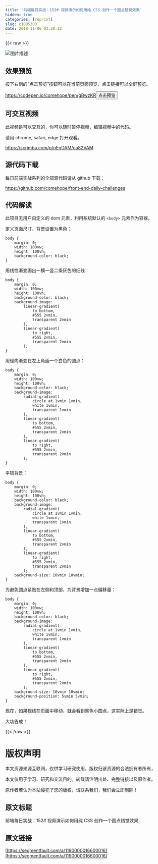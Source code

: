 ```yaml
---
title: '前端每日实战：152# 视频演示如何用纯 CSS 创作一个圆点错觉效果'
hidden: true
categories: [reprint]
slug: c1085308
date: 2018-11-06 02:30:12
---
```


{{< raw >}}
<p><span class="img-wrap"><img data-src="/img/bVbhOAl?w=400&amp;h=300" src="https://static.alili.tech/img/bVbhOAl?w=400&amp;h=300" alt="&#x56FE;&#x7247;&#x63CF;&#x8FF0;" title="&#x56FE;&#x7247;&#x63CF;&#x8FF0;" style="cursor:pointer;display:inline"></span></p><h2 id="articleHeader0">&#x6548;&#x679C;&#x9884;&#x89C8;</h2><p>&#x6309;&#x4E0B;&#x53F3;&#x4FA7;&#x7684;&#x201C;&#x70B9;&#x51FB;&#x9884;&#x89C8;&#x201D;&#x6309;&#x94AE;&#x53EF;&#x4EE5;&#x5728;&#x5F53;&#x524D;&#x9875;&#x9762;&#x9884;&#x89C8;&#xFF0C;&#x70B9;&#x51FB;&#x94FE;&#x63A5;&#x53EF;&#x4EE5;&#x5168;&#x5C4F;&#x9884;&#x89C8;&#x3002;</p><p><a href="https://codepen.io/comehope/pen/gBwzKR" rel="nofollow noreferrer" target="_blank">https://codepen.io/comehope/pen/gBwzKR</a><button class="btn btn-xs btn-default ml10 preview" data-url="comehope/pen/gBwzKR" data-typeid="3">&#x70B9;&#x51FB;&#x9884;&#x89C8;</button></p><h2 id="articleHeader1">&#x53EF;&#x4EA4;&#x4E92;&#x89C6;&#x9891;</h2><p>&#x6B64;&#x89C6;&#x9891;&#x662F;&#x53EF;&#x4EE5;&#x4EA4;&#x4E92;&#x7684;&#xFF0C;&#x4F60;&#x53EF;&#x4EE5;&#x968F;&#x65F6;&#x6682;&#x505C;&#x89C6;&#x9891;&#xFF0C;&#x7F16;&#x8F91;&#x89C6;&#x9891;&#x4E2D;&#x7684;&#x4EE3;&#x7801;&#x3002;</p><p>&#x8BF7;&#x7528; chrome, safari, edge &#x6253;&#x5F00;&#x89C2;&#x770B;&#x3002;</p><p><a href="https://scrimba.com/p/pEgDAM/ca82VAM" rel="nofollow noreferrer" target="_blank">https://scrimba.com/p/pEgDAM/ca82VAM</a></p><h2 id="articleHeader2">&#x6E90;&#x4EE3;&#x7801;&#x4E0B;&#x8F7D;</h2><p>&#x6BCF;&#x65E5;&#x524D;&#x7AEF;&#x5B9E;&#x6218;&#x7CFB;&#x5217;&#x7684;&#x5168;&#x90E8;&#x6E90;&#x4EE3;&#x7801;&#x8BF7;&#x4ECE; github &#x4E0B;&#x8F7D;&#xFF1A;</p><p><a href="https://github.com/comehope/front-end-daily-challenges" rel="nofollow noreferrer" target="_blank">https://github.com/comehope/front-end-daily-challenges</a></p><h2 id="articleHeader3">&#x4EE3;&#x7801;&#x89E3;&#x8BFB;</h2><p>&#x6B64;&#x9879;&#x76EE;&#x65E0;&#x7528;&#x6237;&#x81EA;&#x5B9A;&#x4E49;&#x7684; dom &#x5143;&#x7D20;&#xFF0C;&#x5229;&#x7528;&#x7CFB;&#x7EDF;&#x9ED8;&#x8BA4;&#x7684; <code>&lt;body&gt;</code> &#x5143;&#x7D20;&#x4F5C;&#x4E3A;&#x5BB9;&#x5668;&#x3002;</p><p>&#x5B9A;&#x4E49;&#x9875;&#x9762;&#x5C3A;&#x5BF8;&#xFF0C;&#x80CC;&#x666F;&#x8BBE;&#x7F6E;&#x4E3A;&#x9ED1;&#x8272;&#xFF1A;</p><div class="widget-codetool" style="display:none"><div class="widget-codetool--inner"><span class="selectCode code-tool" data-toggle="tooltip" data-placement="top" title="" data-original-title="&#x5168;&#x9009;"></span> <span type="button" class="copyCode code-tool" data-toggle="tooltip" data-placement="top" data-clipboard-text="body {
    margin: 0;
    width: 100vw;
    height: 100vh;
    background-color: black;
}" title="" data-original-title="&#x590D;&#x5236;"></span> <span type="button" class="saveToNote code-tool" data-toggle="tooltip" data-placement="top" title="" data-original-title="&#x653E;&#x8FDB;&#x7B14;&#x8BB0;"></span></div></div><pre class="css hljs"><code class="css"><span class="hljs-selector-tag">body</span> {
    <span class="hljs-attribute">margin</span>: <span class="hljs-number">0</span>;
    <span class="hljs-attribute">width</span>: <span class="hljs-number">100vw</span>;
    <span class="hljs-attribute">height</span>: <span class="hljs-number">100vh</span>;
    <span class="hljs-attribute">background-color</span>: black;
}</code></pre><p>&#x7528;&#x7EBF;&#x6027;&#x6E10;&#x53D8;&#x753B;&#x51FA;&#x4E00;&#x6A2A;&#x4E00;&#x7AD6;&#x4E8C;&#x6761;&#x7070;&#x8272;&#x7684;&#x7EC6;&#x7EBF;&#xFF1A;</p><div class="widget-codetool" style="display:none"><div class="widget-codetool--inner"><span class="selectCode code-tool" data-toggle="tooltip" data-placement="top" title="" data-original-title="&#x5168;&#x9009;"></span> <span type="button" class="copyCode code-tool" data-toggle="tooltip" data-placement="top" data-clipboard-text="body {
    margin: 0;
    width: 100vw;
    height: 100vh;
    background-color: black;
    background-image: 
        linear-gradient(
            to bottom,
            #555 2vmin,
            transparent 2vmin
        ),
        linear-gradient(
            to right,
            #555 2vmin,
            transparent 2vmin
        );
}" title="" data-original-title="&#x590D;&#x5236;"></span> <span type="button" class="saveToNote code-tool" data-toggle="tooltip" data-placement="top" title="" data-original-title="&#x653E;&#x8FDB;&#x7B14;&#x8BB0;"></span></div></div><pre class="css hljs"><code class="css"><span class="hljs-selector-tag">body</span> {
    <span class="hljs-attribute">margin</span>: <span class="hljs-number">0</span>;
    <span class="hljs-attribute">width</span>: <span class="hljs-number">100vw</span>;
    <span class="hljs-attribute">height</span>: <span class="hljs-number">100vh</span>;
    <span class="hljs-attribute">background-color</span>: black;
    <span class="hljs-attribute">background-image</span>: 
        <span class="hljs-built_in">linear-gradient</span>(
            to bottom,
            #555 2vmin,
            transparent 2vmin
        ),
        <span class="hljs-built_in">linear-gradient</span>(
            to right,
            #555 2vmin,
            transparent 2vmin
        );
}</code></pre><p>&#x7528;&#x5F84;&#x5411;&#x6E10;&#x53D8;&#x5728;&#x5DE6;&#x4E0A;&#x89D2;&#x753B;&#x4E00;&#x4E2A;&#x767D;&#x8272;&#x7684;&#x5706;&#x70B9;&#xFF1A;</p><div class="widget-codetool" style="display:none"><div class="widget-codetool--inner"><span class="selectCode code-tool" data-toggle="tooltip" data-placement="top" title="" data-original-title="&#x5168;&#x9009;"></span> <span type="button" class="copyCode code-tool" data-toggle="tooltip" data-placement="top" data-clipboard-text="body {
    margin: 0;
    width: 100vw;
    height: 100vh;
    background-color: black;
    background-image: 
        radial-gradient(
            circle at 1vmin 1vmin,
            white 1vmin,
            transparent 1vmin
        ),
        linear-gradient(
            to bottom,
            #555 2vmin,
            transparent 2vmin
        ),
        linear-gradient(
            to right,
            #555 2vmin,
            transparent 2vmin
        );
}" title="" data-original-title="&#x590D;&#x5236;"></span> <span type="button" class="saveToNote code-tool" data-toggle="tooltip" data-placement="top" title="" data-original-title="&#x653E;&#x8FDB;&#x7B14;&#x8BB0;"></span></div></div><pre class="css hljs"><code class="css"><span class="hljs-selector-tag">body</span> {
    <span class="hljs-attribute">margin</span>: <span class="hljs-number">0</span>;
    <span class="hljs-attribute">width</span>: <span class="hljs-number">100vw</span>;
    <span class="hljs-attribute">height</span>: <span class="hljs-number">100vh</span>;
    <span class="hljs-attribute">background-color</span>: black;
    <span class="hljs-attribute">background-image</span>: 
        <span class="hljs-built_in">radial-gradient</span>(
            circle at 1vmin 1vmin,
            white 1vmin,
            transparent 1vmin
        ),
        <span class="hljs-built_in">linear-gradient</span>(
            to bottom,
            #555 2vmin,
            transparent 2vmin
        ),
        <span class="hljs-built_in">linear-gradient</span>(
            to right,
            #555 2vmin,
            transparent 2vmin
        );
}</code></pre><p>&#x5E73;&#x94FA;&#x80CC;&#x666F;&#xFF1A;</p><div class="widget-codetool" style="display:none"><div class="widget-codetool--inner"><span class="selectCode code-tool" data-toggle="tooltip" data-placement="top" title="" data-original-title="&#x5168;&#x9009;"></span> <span type="button" class="copyCode code-tool" data-toggle="tooltip" data-placement="top" data-clipboard-text="body {
    margin: 0;
    width: 100vw;
    height: 100vh;
    background-color: black;
    background-image: 
        radial-gradient(
            circle at 1vmin 1vmin,
            white 1vmin,
            transparent 1vmin
        ),
        linear-gradient(
            to bottom,
            #555 2vmin,
            transparent 2vmin
        ),
        linear-gradient(
            to right,
            #555 2vmin,
            transparent 2vmin
        );
    background-size: 10vmin 10vmin;
}" title="" data-original-title="&#x590D;&#x5236;"></span> <span type="button" class="saveToNote code-tool" data-toggle="tooltip" data-placement="top" title="" data-original-title="&#x653E;&#x8FDB;&#x7B14;&#x8BB0;"></span></div></div><pre class="css hljs"><code class="css"><span class="hljs-selector-tag">body</span> {
    <span class="hljs-attribute">margin</span>: <span class="hljs-number">0</span>;
    <span class="hljs-attribute">width</span>: <span class="hljs-number">100vw</span>;
    <span class="hljs-attribute">height</span>: <span class="hljs-number">100vh</span>;
    <span class="hljs-attribute">background-color</span>: black;
    <span class="hljs-attribute">background-image</span>: 
        <span class="hljs-built_in">radial-gradient</span>(
            circle at 1vmin 1vmin,
            white 1vmin,
            transparent 1vmin
        ),
        <span class="hljs-built_in">linear-gradient</span>(
            to bottom,
            #555 2vmin,
            transparent 2vmin
        ),
        <span class="hljs-built_in">linear-gradient</span>(
            to right,
            #555 2vmin,
            transparent 2vmin
        );
    <span class="hljs-attribute">background-size</span>: <span class="hljs-number">10vmin</span> <span class="hljs-number">10vmin</span>;
}</code></pre><p>&#x4E3A;&#x907F;&#x514D;&#x5706;&#x70B9;&#x7D27;&#x8D34;&#x5728;&#x5DE6;&#x4FA7;&#x548C;&#x9876;&#x90E8;&#xFF0C;&#x4E3A;&#x80CC;&#x666F;&#x589E;&#x52A0;&#x4E00;&#x70B9;&#x504F;&#x79FB;&#x91CF;&#xFF1A;</p><div class="widget-codetool" style="display:none"><div class="widget-codetool--inner"><span class="selectCode code-tool" data-toggle="tooltip" data-placement="top" title="" data-original-title="&#x5168;&#x9009;"></span> <span type="button" class="copyCode code-tool" data-toggle="tooltip" data-placement="top" data-clipboard-text="body {
    margin: 0;
    width: 100vw;
    height: 100vh;
    background-color: black;
    background-image: 
        radial-gradient(
            circle at 1vmin 1vmin,
            white 1vmin,
            transparent 1vmin
        ),
        linear-gradient(
            to bottom,
            #555 2vmin,
            transparent 2vmin
        ),
        linear-gradient(
            to right,
            #555 2vmin,
            transparent 2vmin
        );
    background-size: 10vmin 10vmin;
    background-position: 5vmin 5vmin;
}" title="" data-original-title="&#x590D;&#x5236;"></span> <span type="button" class="saveToNote code-tool" data-toggle="tooltip" data-placement="top" title="" data-original-title="&#x653E;&#x8FDB;&#x7B14;&#x8BB0;"></span></div></div><pre class="css hljs"><code class="css"><span class="hljs-selector-tag">body</span> {
    <span class="hljs-attribute">margin</span>: <span class="hljs-number">0</span>;
    <span class="hljs-attribute">width</span>: <span class="hljs-number">100vw</span>;
    <span class="hljs-attribute">height</span>: <span class="hljs-number">100vh</span>;
    <span class="hljs-attribute">background-color</span>: black;
    <span class="hljs-attribute">background-image</span>: 
        <span class="hljs-built_in">radial-gradient</span>(
            circle at 1vmin 1vmin,
            white 1vmin,
            transparent 1vmin
        ),
        <span class="hljs-built_in">linear-gradient</span>(
            to bottom,
            #555 2vmin,
            transparent 2vmin
        ),
        <span class="hljs-built_in">linear-gradient</span>(
            to right,
            #555 2vmin,
            transparent 2vmin
        );
    <span class="hljs-attribute">background-size</span>: <span class="hljs-number">10vmin</span> <span class="hljs-number">10vmin</span>;
    <span class="hljs-attribute">background-position</span>: <span class="hljs-number">5vmin</span> <span class="hljs-number">5vmin</span>;
}</code></pre><p>&#x73B0;&#x5728;&#xFF0C;&#x5982;&#x679C;&#x89C6;&#x7EBF;&#x5728;&#x9875;&#x9762;&#x4E2D;&#x79FB;&#x52A8;&#xFF0C;&#x5C31;&#x4F1A;&#x770B;&#x5230;&#x9ED1;&#x8272;&#x5C0F;&#x5706;&#x70B9;&#xFF0C;&#x8FD9;&#x5B9E;&#x9645;&#x4E0A;&#x662F;&#x9519;&#x89C9;&#x3002;</p><p>&#x5927;&#x529F;&#x544A;&#x6210;&#xFF01;</p>
{{< /raw >}}

# 版权声明
本文资源来源互联网，仅供学习研究使用，版权归该资源的合法拥有者所有，

本文仅用于学习、研究和交流目的。转载请注明出处、完整链接以及原作者。 

原作者若认为本站侵犯了您的版权，请联系我们，我们会立即删除！

## 原文标题
前端每日实战：152# 视频演示如何用纯 CSS 创作一个圆点错觉效果

## 原文链接
[https://segmentfault.com/a/1190000016600016](https://segmentfault.com/a/1190000016600016)

